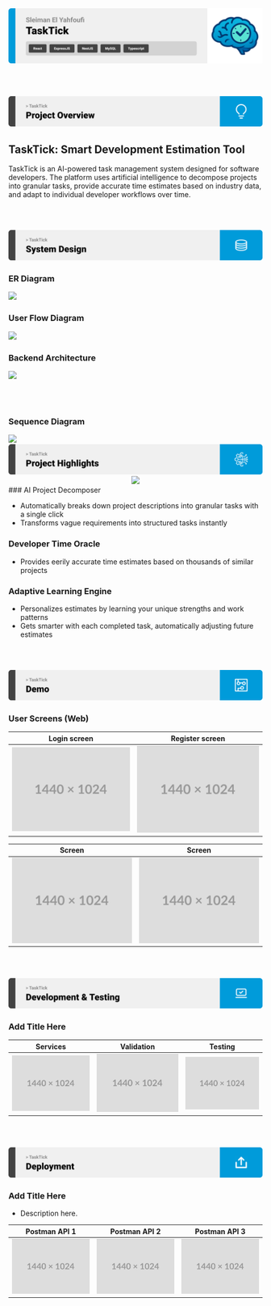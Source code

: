 <img src="./readme/title1.svg"/>

<br><br>

<!-- project overview -->
<img src="./readme/title2.svg"/>

## TaskTick: Smart Development Estimation Tool

TaskTick is an AI-powered task management system designed  for software developers. The platform uses artificial intelligence to decompose projects into granular tasks, provide accurate time estimates based on industry data, and adapt to individual developer workflows over time.


<br><br>

<!-- System Design -->
<img src="./readme/title3.svg"/>

### ER Diagram
<img src="https://i.ibb.co/ZRYCVG1r/Screenshot-2025-05-19-195445.png" />

### User Flow Diagram

<img src="https://mermaid.ink/svg/pako:eNp1U02PmzAQ_SuWT12VRDGGhXCohDY9rNSVKpX2UMPBgVlwA3ZkoNs0yX-v-QhKUpbDfPi9mXlj5CNOVQY4wK-leksLrhsUbWKJzPdF5UJ-YL1LHtBi8Ql9r0EfO4Oiwx7OA6_PDXrawG8o1R70CZmQTSna8LrYKq6z5K4izCohT6h3rLf_cQdrevUCjH8B2bLOjIShrAP76B6e6ruzoQdhX7X6BWlTJzOozSJe72YhyiJRwRzisAjSAn3bibKcLXXZs6xFXkwzRw4ZJXH2Q8Abuhd2gbfsSQNvAH1E4fNtB3uUPXa4EX_BtizSPN2hK_lXlzepDAnrfk2dzII2CyUvD41I3yHQ8RIaM-p2zZCODH7Zo2Mmd-CWfc5Ecw3FEls41yLDQaNbsHAFuuJdio8dI8ZNARXEODBhxvUuxrE8m5o9lz-Vqi5lWrV5gYNXXtYma_eZkbARPNe8mk41yAz0k2plgwOHrPomODjiPzhY-N7SXxN37VGX2tTzfAsfcEBWdOk4a3vtU-I8ejZ1zxb-289dLT1iO4Ta_sp3nceVTSwMZjulX4b31j-78z_-Mwzs" />

### Backend Architecture
<img src="https://mermaid.ink/img/pako:eNp1U11vgjAU_SvkPmmiBgFFeFjidA8kmjl1Lys-NFChU1pTSjZn_O8rRbZAlIfbc8-53wkXiHhMwIf9kX9FKRbSWKxDZqhvdqSEyQ6q3l3X6PefjOkqQOuXzbYEuypOoUoqZIpK0-LfcyJypG1LWQn-SSKZoxq09C3ODznStq3QjGwFjg6oRIaGlCXtKBKlG6mjFDI0bFeaBgHLaZKqKaaBUeP7g85JxLNTPa1RuTynknJ2y7jlqSvoxPkz6izPm7dF96brM9ykiql3b5B65yZTb9xk6w0b7P9O9zpVYzeUR_rribBpgDrVW56j3qPV4kEg9CARNAZfioL0ICMiw6ULl7JKCDIlGQnBVzDG4hBCyK4q54TZB-dZnSZ4kaTg7_ExV15xirEkc4oTgbM_VhAWEzHjBZPgT2xdA_wLfIM_HFkD23NN23Qc23JNtwdn8C174JqON_Ycyx1a46Fz7cGPbmoOJqbnjjxr5DiOaw0nKoHEVHKxrH6ViLM9TeD6CyEs-EA?type=png" />

<br><br>

### Sequence Diagram
<img src="https://mermaid.ink/svg/pako:eNqdVV1P2zAU_SuWpU1MKoimKSl-QGqJYJ1gYxR4mPpiktvUo7Ez24EB4r_v5sPQhLRI60sd-5zre889tp9ppGKgjBr4k4OMIBQ80Tyd67kk-Pv0iYSwEBJIxrUVkci4tIY8CLskmVYZaJIpI6xQUsjEsXhklSbXBrSbWWOTE62kBRkTbt7GOxOtHpDwpYsx4dFdTXDDne9g7LdZJzycFMiQW37LDZCd88fZz7NO5I8M5HhaoOvR-GLqcGsSjHO7BIksXhTqFor6do-OXAmMnKlEvK66aUTUObNWHHJZaG6sY9QwJIQTRm74SsTcQkPGcLK7Hq9YKutsh2ik9W5XkylpoCPRIh4joTDZij9iYLO8VVzHHYpcaPUbIkvOueQJpBi-8sR4ulGdYw1FOTVzm0wueFdllTgzfg9kKtF3fNWO-IasesqczpgcueLmjpyCBN1oZYVsaFuDIC45ZkseG5CtXh0ruRA6bWzb2S5XfaVX_GGbWuWvNelKpECuNG6ydjbf9aUEVNgFntqihm3NaQTFqtKUy3iDPJcQKR1XlPVm_q8011lc6jyz3ObmQ2WaqV53nuwp2siIZGnNRoGcfdrALnVOwEbLd8imKqdgyVdh8IrEI7naJkxZwOfKtN2HwVncebCroA5zo2fiPLLiXlg0ELcWtDRbpXdBG3lsVP5GmBzvryfsVTsb9097NNEipszqHHo0BTRA8Umfi_U5xTsrhTllOIy5vpvTuXxBDl7bv5RKHU2rPFlStuArg1956Y_6CXud1Zgh6GOVS0tZf9_bL6NQ9kz_UuaNgr2hdzAaDv3A8w4Dr0cfKdv1gv6eHwSHvn8w8nF2MHjp0ady4_5e3x_4w8HQH3nB4XC_jxSIBbbzvHpKyxf15R_zVGpm" />

<!-- Project Highlights -->
<img src="./readme/title4.svg"/>


<div align="center">

<img src="https://i.ibb.co/YFRkfQb0/highilghts.png" width="500"/>

</div>
### AI Project Decomposer


- Automatically breaks down project descriptions into granular tasks with a single click
- Transforms vague requirements into structured tasks instantly


### Developer Time Oracle

- Provides eerily accurate time estimates based on thousands of similar projects
<!-- - Shows exactly how long comparable tasks take other developers at your experience level -->


### Adaptive Learning Engine

- Personalizes estimates by learning your unique strengths and work patterns
- Gets smarter with each completed task, automatically adjusting future estimates



<br><br>

<!-- Demo -->
<img src="./readme/title5.svg"/>



### User Screens (Web)

| Login screen                            | Register screen                       |
| --------------------------------------- | ------------------------------------- |
| ![Landing](./readme/demo/1440x1024.png) | ![fsdaf](./readme/demo/1440x1024.png) |

| Screen                            | Screen                       |
| --------------------------------------- | ------------------------------------- |
| ![Landing](./readme/demo/1440x1024.png) | ![fsdaf](./readme/demo/1440x1024.png) |


<br><br>

<!-- Development & Testing -->
<img src="./readme/title6.svg"/>

### Add Title Here


| Services                            | Validation                       | Testing                        |
| --------------------------------------- | ------------------------------------- | ------------------------------------- |
| ![Landing](./readme/demo/1440x1024.png) | ![fsdaf](./readme/demo/1440x1024.png) | ![fsdaf](./readme/demo/1440x1024.png) |


<br><br>

<!-- Deployment -->
<img src="./readme/title7.svg"/>

### Add Title Here

- Description here.


| Postman API 1                            | Postman API 2                       | Postman API 3                        |
| --------------------------------------- | ------------------------------------- | ------------------------------------- |
| ![Landing](./readme/demo/1440x1024.png) | ![fsdaf](./readme/demo/1440x1024.png) | ![fsdaf](./readme/demo/1440x1024.png) |

<br><br>
